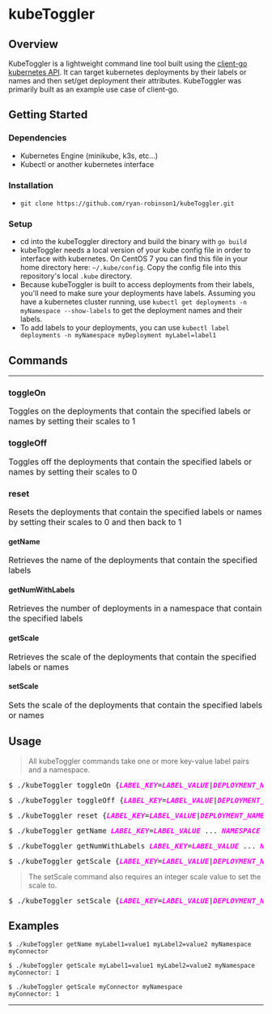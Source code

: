 
# kubeToggler
## Overview
KubeToggler is a lightweight command line tool built using the [client-go kubernetes API](https://pkg.go.dev/k8s.io/client-go). It can target kubernetes deployments by their labels or names and then set/get deployment their attributes. KubeToggler was primarily built as an example use case of client-go.
## Getting Started
### Dependencies
* Kubernetes Engine (minikube, k3s, etc...)
* Kubectl or another kubernetes interface
### Installation
* ``git clone https://github.com/ryan-robinson1/kubeToggler.git ``
### Setup
* cd into the kubeToggler directory and build the binary with ``go build``
* kubeToggler needs a local version of your kube config file in order to interface with kubernetes. On CentOS 7 you can find this file in your home directory here: ``~/.kube/config``. Copy the config file into this repository's local ``.kube`` directory.
* Because kubeToggler is built to access deployments from their labels, you'll need to make sure your deployments have labels. Assuming you have a kubernetes cluster running, use ``kubectl get deployments -n myNamespace --show-labels`` to get the deployment names and their labels. 
* To add labels to your deployments, you can use ``kubectl label deployments -n myNamespace myDeployment myLabel=label1``

## Commands

---
### toggleOn
 <font size="3">Toggles on the deployments that contain the specified labels or names by setting their scales to 1</font> 

### toggleOff
 <font size="3">Toggles off the deployments that contain the specified labels or names by setting their scales to 0</font> 

### reset
 <font size="3">Resets the deployments that contain the specified labels or names by setting their scales to 0 and then back to 1</font> 

#### getName 
 <font size="3">Retrieves the name of the deployments that contain the specified labels</font> 

#### getNumWithLabels
 <font size="3">Retrieves the number of deployments in a namespace that contain the specified labels </font> 

 #### getScale
 <font size="3">Retrieves the scale of the deployments that contain the specified labels or names</font>  


#### setScale
 <font size="3">Sets the scale of the deployments that contain the specified labels or names</font> 


## Usage
>All kubeToggler commands take one or more  key-value label pairs and a namespace.
<pre>$ ./kubeToggler toggleOn {<span style="color:magenta"><i><b>LABEL_KEY</b></i></span>=<span style="color:magenta"><i><b>LABEL_VALUE</b></i></span>|<span style="color:magenta"><i><b>DEPLOYMENT_NAME</b></i></span>} ... <span style="color:magenta"><i><b>NAMESPACE</b></i></span> </pre>
<pre>$ ./kubeToggler toggleOff {<span style="color:magenta"><i><b>LABEL_KEY</b></i></span>=<span style="color:magenta"><i><b>LABEL_VALUE</b></i></span>|<span style="color:magenta"><i><b>DEPLOYMENT_NAME</b></i></span>} ... <span style="color:magenta"><i><b>NAMESPACE</b></i></span> </pre>
<pre>$ ./kubeToggler reset {<span style="color:magenta"><i><b>LABEL_KEY</b></i></span>=<span style="color:magenta"><i><b>LABEL_VALUE</b></i></span>|<span style="color:magenta"><i><b>DEPLOYMENT_NAME</b></i></span>} ... <span style="color:magenta"><i><b>NAMESPACE</b></i></span> </pre>
<pre>$ ./kubeToggler getName <span style="color:magenta"><i><b>LABEL_KEY</b></i></span>=<span style="color:magenta"><i><b>LABEL_VALUE</b></i></span> ... <span style="color:magenta"><i><b>NAMESPACE</b></i></span> </pre>
<pre>$ ./kubeToggler getNumWithLabels <span style="color:magenta"><i><b>LABEL_KEY</b></i></span>=<span style="color:magenta"><i><b>LABEL_VALUE</b></i></span> ... <span style="color:magenta"><i><b>NAMESPACE</b></i></span> </pre>
<pre>$ ./kubeToggler getScale {<span style="color:magenta"><i><b>LABEL_KEY</b></i></span>=<span style="color:magenta"><i><b>LABEL_VALUE</b></i></span>|<span style="color:magenta"><i><b>DEPLOYMENT_NAME</b></i></span>} ... <span style="color:magenta"><i><b>NAMESPACE</b></i></span> </pre>
>The setScale command also requires an integer scale value to set the scale to.
<pre>$ ./kubeToggler setScale {<span style="color:magenta"><i><b>LABEL_KEY</b></i></span>=<span style="color:magenta"><i><b>LABEL_VALUE</b></i></span>|<span style="color:magenta"><i><b>DEPLOYMENT_NAME</b></i></span>} ... <span style="color:magenta"><i><b>SCALE_VALUE NAMESPACE</b></i></span> </pre>

## Examples
    $ ./kubeToggler getName myLabel1=value1 myLabel2=value2 myNamespace
    myConnector
    
    $ ./kubeToggler getScale myLabel1=value1 myLabel2=value2 myNamespace
    myConnector: 1
    
    $ ./kubeToggler getScale myConnector myNamespace
    myConnector: 1
 


---
